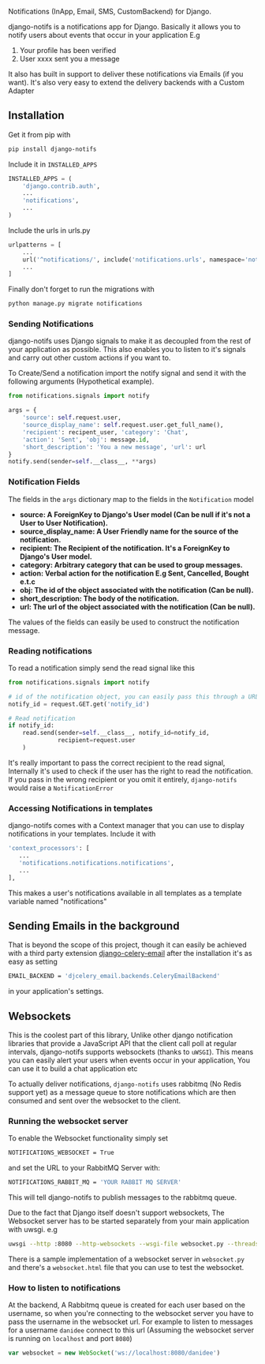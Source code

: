 Notifications (InApp, Email, SMS, CustomBackend) for Django.

django-notifs is a notifications app for Django. Basically it allows you to notify users about events that occur in your application E.g

1. Your profile has been verified
2. User xxxx sent you a message

It also has built in support to deliver these notifications via Emails (if you want). It's also very easy to extend the delivery backends with a Custom Adapter

## Installation
Get it from pip with

```bash
pip install django-notifs
```

Include it in `INSTALLED_APPS`

```python
INSTALLED_APPS = (
    'django.contrib.auth',
    ...
    'notifications',
    ...
)
```

Include the urls in urls.py

```python
urlpatterns = [
    ...
    url('^notifications/', include('notifications.urls', namespace='notifications')),
    ...
]
```

Finally don't forget to run the migrations with

```bash
python manage.py migrate notifications
```

### Sending Notifications
django-notifs uses Django signals to make it as decoupled from the rest of your application as possible. This also enables you to listen to it's signals and carry out other custom actions if you want to.

To Create/Send a notification import the notify signal and send it with the following arguments (Hypothetical example).

```python
from notifications.signals import notify

args = {
    'source': self.request.user,
    'source_display_name': self.request.user.get_full_name(),
    'recipient': recipent_user, 'category': 'Chat',
    'action': 'Sent', 'obj': message.id,
    'short_description': 'You a new message', 'url': url
}
notify.send(sender=self.__class__, **args)
```
### Notification Fields
The fields in the `args` dictionary map to the fields in the `Notification` model

  - **source: A ForeignKey to Django's User model (Can be null if it's not a User to User Notification).**
  - **source_display_name: A User Friendly name for the source of the notification.**
  - **recipient: The Recipient of the notification. It's a ForeignKey to Django's User model.**
  - **category: Arbitrary category that can be used to group messages.**
  - **action: Verbal action for the notification E.g Sent, Cancelled, Bought e.t.c**
  - **obj: The id of the object associated with the notification (Can be null).**
  - **short_description: The body of the notification.**
  - **url: The url of the object associated with the notification (Can be null).**

The values of the fields can easily be used to construct the notification message.


### Reading notifications
To read a notification simply send the read signal like this

```python
from notifications.signals import notify

# id of the notification object, you can easily pass this through a URL
notify_id = request.GET.get('notify_id')

# Read notification
if notify_id:
    read.send(sender=self.__class__, notify_id=notify_id,
              recipient=request.user
    )
```

It's really important to pass the correct recipient to the read signal, Internally it's used to check if the user has the right to read the notification. If you pass in the wrong recipient or you omit it entirely, `django-notifs` would raise a
`NotificationError`

### Accessing Notifications in templates
django-notifs comes with a Context manager that you can use to display notifications in your templates. Include it with

 ```bash
'context_processors': [
    ...
    'notifications.notifications.notifications',
    ...
],
```

This makes a user's notifications available in all templates as a template variable named "notifications"


## Sending Emails in the background
That is beyond the scope of this project, though it can easily be achieved with a third party extension [django-celery-email](https://github.com/pmclanahan/django-celery-email) after the installation it's as easy as setting

```bash
EMAIL_BACKEND = 'djcelery_email.backends.CeleryEmailBackend'
```
in your application's settings.

## Websockets
This is the coolest part of this library, Unlike other django notification libraries that provide a JavaScript API that the client call poll at regular intervals, django-notifs supports websockets (thanks to `uWSGI`). This means you can easily alert your users when events occur in your application, You can use it to build a chat application etc

To actually deliver notifications, `django-notifs` uses rabbitmq (No Redis support yet) as a message queue to store notifications which are then consumed and sent over the websocket to the client.


### Running the websocket server
To enable the Websocket functionality simply set 

```bash
NOTIFICATIONS_WEBSOCKET = True
```

and set the URL to your RabbitMQ Server with:

```bash
NOTIFICATIONS_RABBIT_MQ = 'YOUR RABBIT MQ SERVER'
```

This will tell django-notifs to publish messages to the rabbitmq queue.

Due to the fact that Django itself doesn't support websockets, The Websocket server has to be started separately from your main application with uwsgi. e.g

```bash
uwsgi --http :8080 --http-websockets --wsgi-file websocket.py --threads 2 --workers 2 --processes 2 --thunder-lock --master
```

There is a sample implementation of a websocket server in `websocket.py` and there's a `websocket.html` file that you can use to test the websocket.

### How to listen to notifications
At the backend, A Rabbitmq queue is created for each user based on the username, so when you're connecting to the websocket server you have to pass the username in the websocket url. For example to listen to messages for a username `danidee` connect to this url (Assuming the websocket server is running on `localhost` and port `8080`)

```JavaScript
var websocket = new WebSocket('ws://localhost:8080/danidee')
```

